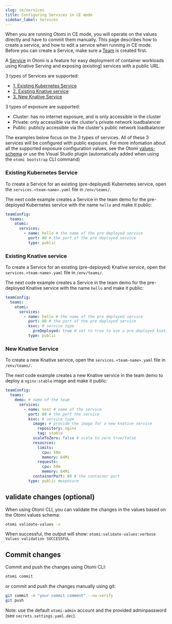 ```yaml
---
slug: ce/services
title: Configuring Services in CE mode
sidebar_label: Services
---
```


When you are running Otomi in CE mode, you will operate on the values directly and have to commit them manually. This page describes how to create a service, and how to edit a service when running in CE mode. Before you can create a Service, make sure a [Team](/docs/ce/teams) is created first.

A [Service](/about/architecture#services) in Otomi is a feature for easy deployment of container workloads using Knative Serving and exposing (existing) services with a public URL.

3 types of Services are supported:

- [1. Existing Kubernetes Service](#existing-kubernetes-service)
- [2. Existing Knative service](#existing-knative-service)
- [3. New Knative Service](#new-knative-service)

3 types of exposure are supported:

- Cluster: has no internet exposure, and is only accessible in the cluster
- Private: only accessible via the cluster's private network loadbalancer
- Public: publicly accessible via the cluster's public network loadbalancer

The examples below focus on the 3 types of services. All of these 3 services will be configured with public exposure. Fot more infomation about all the supported exposure configuration values, see the Otomi [values-schema](https://github.com/redkubes/otomi-core/blob/master/values-schema.yaml) or use the Visual Studio plugin (automatically added when using the `otomi bootstrap` CLI command)

### Existing Kubernetes Service

To create a Service for an existing (pre-deployed) Kubernetes service, open the `services.<team-name>.yaml` file in `/env/teams/`.

The next code example creates a Service in the team demo for the pre-deployed Kubernetes service with the name `hello` and make it public:

```yaml
teamConfig:
  teams:
    otomi:
      services:
        - name: hello # the name of the pre deployed service
          port: 80 # the port of the pre deployed service
          type: public
```

### Existing Knative service

To create a Service for an existing (pre-deployed) Knative service, open the `services.<team-name>.yaml` file in `/env/teams/`.

The next code example creates a Service in the team demo for the pre-deployed Knative service with the name `hello` and make it public:

```yaml
teamConfig:
  teams:
    otomi:
      services:
        - name: hello # the name of the pre deployed service
          port: 80 # the port of the pre deployed service
          ksvc: # service type
            preDeployed: true # set to true to use a pre deployed knative service
          type: public
```

### New Knative Service

To create a new Knative service, open the `services.<team-name>.yaml` file in `/env/teams/`.

The next code example creates a new Knative service in the team demo to deploy a `nginx:stable` image and make it public:

```yaml
teamConfig:
  teams:
    demo: # name of the team
      services:
        - name: test # name of the service
          port: 80 # the port the service
          ksvc: # service type
            image: # provide the image for a new knative service
              repository: nginx
              tag: stable
            scaleToZero: false # scale to zero true/false
            resources:
              limits:
                cpu: 50m
                memory: 64Mi
              requests:
                cpu: 50m
                memory: 64Mi
            containerPort: 80 # the container port
          type: public #exposure
```

## validate changes (optional)

When using Otomi CLI, you can validate the changes in the values based on the Otomi values schema:

```bash
otomi validate-values -v
```

When successful, the output will show: `otomi:validate-values:verbose Values validation SUCCESSFUL`

## Commit changes

Commit and push the changes using Otomi CLI:

```bash
otomi commit
```

or commit and push the changes manually using git:

```bash
git commit -m "your commit comment" --no-verify
git push
```

Note: use the default `otomi-admin` account and the provided adminpassword (see `secrets.settings.yaml.dec`).
